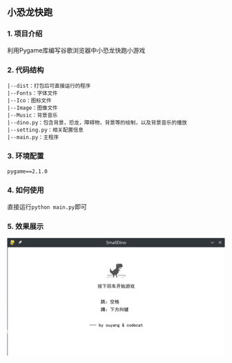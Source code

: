 ## 小恐龙快跑
### 1. 项目介绍
利用Pygame库编写谷歌浏览器中小恐龙快跑小游戏
### 2. 代码结构
```angular2html
|--dist：打包后可直接运行的程序
|--Fonts：字体文件
|--Ico：图标文件
|--Image：图像文件
|--Music：背景音乐
|--dino.py：包含背景，恐龙，障碍物，背景等的绘制，以及背景音乐的播放
|--setting.py：相关配置信息
|--main.py：主程序
```
### 3. 环境配置
```angular2html
pygame==2.1.0
```

### 4. 如何使用
直接运行`python main.py`即可

### 5. 效果展示
![](smalldino.png)
